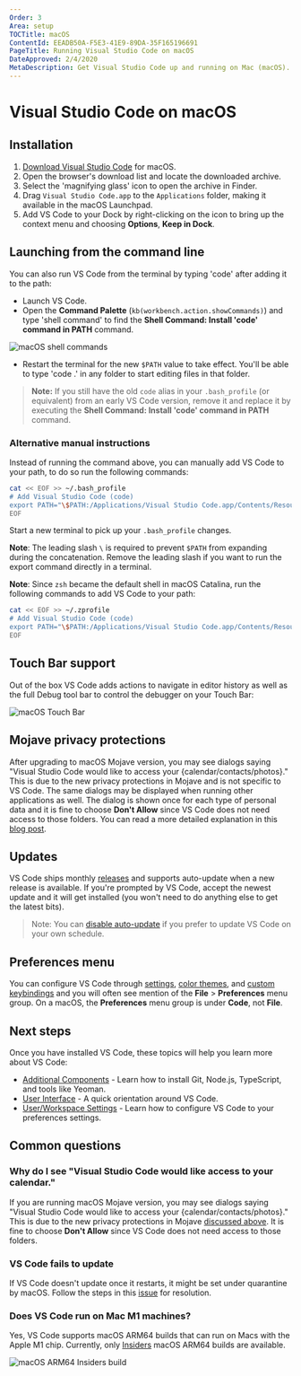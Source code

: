 ```yaml
---
Order: 3
Area: setup
TOCTitle: macOS
ContentId: EEADB50A-F5E3-41E9-89DA-35F165196691
PageTitle: Running Visual Studio Code on macOS
DateApproved: 2/4/2020
MetaDescription: Get Visual Studio Code up and running on Mac (macOS).
---
```

# Visual Studio Code on macOS

## Installation

1. [Download Visual Studio Code](https://go.microsoft.com/fwlink/?LinkID=534106) for macOS.
2. Open the browser's download list and locate the downloaded archive.
3. Select the 'magnifying glass' icon to open the archive in Finder.
4. Drag `Visual Studio Code.app` to the `Applications` folder, making it available in the macOS Launchpad.
5. Add VS Code to your Dock by right-clicking on the icon to bring up the context menu and choosing **Options**, **Keep in Dock**.

## Launching from the command line

You can also run VS Code from the terminal by typing 'code' after adding it to the path:

* Launch VS Code.
* Open the **Command Palette** (`kb(workbench.action.showCommands)`) and type 'shell command' to find the **Shell Command: Install 'code' command in PATH** command.

![macOS shell commands](images/mac/shell-command.png)

* Restart the terminal for the new `$PATH` value to take effect. You'll be able to type 'code .' in any folder to start editing files in that folder.

>**Note:** If you still have the old `code` alias in your `.bash_profile` (or equivalent) from an early VS Code version, remove it and replace it by executing the **Shell Command: Install 'code' command in PATH** command.

### Alternative manual instructions

Instead of running the command above, you can manually add VS Code to your path,
to do so run the following commands:

```bash
cat << EOF >> ~/.bash_profile
# Add Visual Studio Code (code)
export PATH="\$PATH:/Applications/Visual Studio Code.app/Contents/Resources/app/bin"
EOF
```

Start a new terminal to pick up your `.bash_profile` changes.

**Note**: The leading slash `\` is required to prevent `$PATH` from expanding during the concatenation. Remove the leading slash if you want to run the export command directly in a terminal.

**Note**: Since `zsh` became the default shell in macOS Catalina, run the following commands to add VS Code to your path:

```zsh
cat << EOF >> ~/.zprofile
# Add Visual Studio Code (code)
export PATH="\$PATH:/Applications/Visual Studio Code.app/Contents/Resources/app/bin"
EOF
```

## Touch Bar support

Out of the box VS Code adds actions to navigate in editor history as well as the full Debug tool bar to control the debugger on your Touch Bar:

![macOS Touch Bar](images/mac/touchbar.gif)

## Mojave privacy protections

After upgrading to macOS Mojave version, you may see dialogs saying "Visual Studio Code would like to access your {calendar/contacts/photos}." This is due to the new privacy protections in Mojave and is not specific to VS Code. The same dialogs may be displayed when running other applications as well. The dialog is shown once for each type of personal data and it is fine to choose **Don't Allow** since VS Code does not need access to those folders. You can read a more detailed explanation in this [blog post](https://discuss.atom.io/t/why-does-macos-say-that-atom-wants-to-access-my-calendar-contacts-photos-etc).

## Updates

VS Code ships monthly [releases](/updates) and supports auto-update when a new release is available. If you're prompted by VS Code, accept the newest update and it will get installed (you won't need to do anything else to get the latest bits).

>Note: You can [disable auto-update](/docs/supporting/faq.md#how-do-i-opt-out-of-vs-code-autoupdates) if you prefer to update VS Code on your own schedule.

## Preferences menu

You can configure VS Code through [settings](/docs/getstarted/settings.md), [color themes](/docs/getstarted/themes.md), and [custom keybindings](/docs/getstarted/keybindings.md) and you will often see mention of the **File** > **Preferences** menu group.  On a macOS, the **Preferences** menu group is under **Code**, not **File**.

## Next steps

Once you have installed VS Code, these topics will help you learn more about VS Code:

* [Additional Components](/docs/setup/additional-components.md) - Learn how to install Git, Node.js, TypeScript, and tools like Yeoman.
* [User Interface](/docs/getstarted/userinterface.md) - A quick orientation around VS Code.
* [User/Workspace Settings](/docs/getstarted/settings.md) - Learn how to configure VS Code to your preferences settings.

## Common questions

### Why do I see "Visual Studio Code would like access to your calendar."

If you are running macOS Mojave version, you may see dialogs saying "Visual Studio Code would like to access your {calendar/contacts/photos}." This is due to the new privacy protections in Mojave [discussed above](#mojave-privacy-protections). It is fine to choose **Don't Allow** since VS Code does not need access to those folders.

### VS Code fails to update

If VS Code doesn't update once it restarts, it might be set under quarantine by macOS. Follow the steps in this [issue](https://github.com/microsoft/vscode/issues/7426#issuecomment-425093469) for resolution.

### Does VS Code run on Mac M1 machines?

Yes, VS Code supports macOS ARM64 builds that can run on Macs with the Apple M1 chip. Currently, only [Insiders](/insiders) macOS ARM64 builds are available.

![macOS ARM64 Insiders build](images/mac/arm64-insiders.png)
